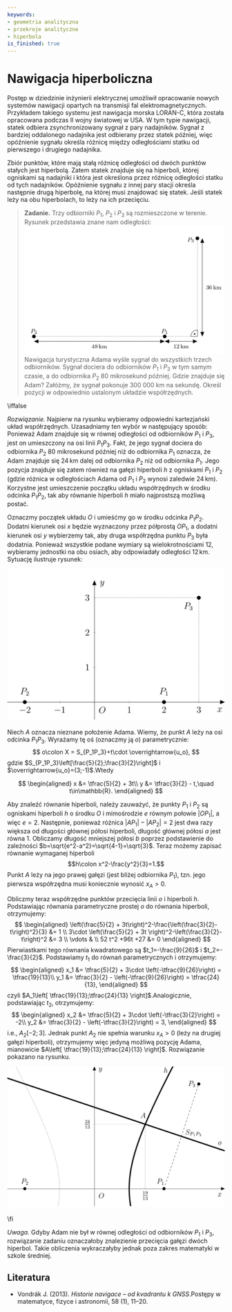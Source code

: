 ```yaml
---
keywords:
- geometria analityczna
- przekroje analityczne
- hiperbola
is_finished: true
---
```


# Nawigacja hiperboliczna

Postęp w dziedzinie inżynierii elektrycznej umożliwił opracowanie nowych systemów nawigacji
opartych na transmisji fal elektromagnetycznych.
Przykładem takiego systemu jest nawigacja morska LORAN-C,
która została opracowana podczas II wojny światowej w USA.
W tym typie nawigacji,
statek odbiera zsynchronizowany sygnał z pary nadajników.
Sygnał z bardziej oddalonego nadajnika jest odbierany przez statek później,
więc opóźnienie sygnału określa różnicę między odległościami statku od pierwszego i drugiego nadajnika.

Zbiór punktów, które mają stałą różnicę odległości
od dwóch punktów stałych jest hiperbolą.
Zatem statek znajduje się na hiperboli,
której ogniskami są nadajniki i która jest określona przez
 różnicę odległości statku od tych nadajników.
Opóźnienie sygnału z innej pary stacji określa następnie drugą hiperbolę, na której musi znajdować się statek. Jeśli statek leży na obu hiperbolach,
to leży na ich przecięciu.

> **Zadanie.** Trzy odbiorniki $P_1$, $P_2$ i $P_3$ są rozmieszczone w terenie.
> Rysunek przedstawia znane nam odległości:
> ![Przydział zadania](math4you_00019_a.jpg)
> Nawigacja turystyczna Adama wyśle sygnał do wszystkich trzech odbiorników.
> Sygnał dociera do odbiorników $P_1$ i $P_3$ w tym samym czasie, a do odbiornika $P_2$ 80 mikrosekund później.
> Gdzie znajduje się Adam?
>Załóżmy, że sygnał pokonuje 300 000 km na sekundę.
> Określ pozycji w odpowiednio ustalonym układzie współrzędnych.

\iffalse

*Rozwiązanie.* Najpierw na rysunku wybieramy odpowiedni kartezjański układ współrzędnych. 
Uzasadniamy ten wybór w następujący sposób: Ponieważ Adam znajduje się w równej odległości od odbiorników $P_1$ i $P_3$, jest on umieszczony na osi linii $P_1P_3$.
Fakt, że jego sygnał dociera do odbiornika $P_2$ 80 mikrosekund później niż do odbiornika $P_1$ oznacza, że Adam znajduje się $24\,\text{km}$ dalej od odbiornika $P_2$ niż od odbiornika $P_1$.
Jego pozycja znajduje się zatem również na gałęzi hiperboli $h$ z ogniskami $P_1$ i $P_2$ (gdzie różnica w odległościach Adama od $P_1$ i $P_2$ wynosi zaledwie $24\,\text{km}$).
Korzystne jest umieszczenie początku układu współrzędnych w środku odcinka $P_1P_2$, tak aby równanie hiperboli $h$ miało najprostszą możliwą postać.

Oznaczmy początek układu $O$ i umieśćmy go w środku odcinka $P_1P_2$. Dodatni kierunek osi $x$ będzie wyznaczony przez półprostą $OP_1$, a dodatni kierunek osi $y$ wybierzemy tak, aby druga współrzędna punktu $P_3$ była dodatnia.
Ponieważ wszystkie podane wymiary są wielokrotnościami $12$, wybieramy jednostki na obu osiach, aby odpowiadały odległości $12\,\text{km}$.
Sytuację ilustruje rysunek:

![Wprowadzenie układu współrzędnych](math4you_00019_b.jpg)

Niech $A$ oznacza nieznane położenie Adama.
Wiemy, że punkt $A$ leży na osi odcinka $P_1P_3$. Wyrażamy tę oś (oznaczmy ją $o$) parametrycznie:
$$
o\colon X = S_{P_1P_3}+t\cdot \overrightarrow{u_o},
$$ 
gdzie $S_{P_1P_3}\left[\frac{5}{2};\frac{3}{2}\right]$ 
i  $\overrightarrow{u_o}=(3;-1)$.Wtedy

$$
\begin{aligned}
x &= \tfrac{5}{2} + 3t\\
y &= \tfrac{3}{2} - t,\quad t\in\mathbb{R}.
\end{aligned}
$$

Aby znaleźć równanie hiperboli, należy zauważyć, że punkty $P_1$ i $P_2$ są ogniskami hiperboli $h$ o środku $O$ i mimośrodzie $e$ równym połowie $|OP_1|$, a więc $e=2$. Następnie, ponieważ różnica $|AP_1|-|AP_2|=2$ jest dwa razy większa od długości głównej półosi hiperboli, długość głównej półosi $a$ jest równa $1$.
Obliczamy długość mniejszej półosi $b$ poprzez podstawienie do zależności
$b=\sqrt{e^2-a^2}=\sqrt{4-1}=\sqrt{3}$. 
Teraz możemy zapisać równanie wymaganej hiperboli
$$h\colon x^2-\frac{y^2}{3}=1.$$
Punkt $A$ leży na jego prawej gałęzi (jest bliżej odbiornika $P_1$),
tzn. jego pierwsza współrzędna musi koniecznie wynosić $x_A>0$.

Obliczmy teraz współrzędne punktów przecięcia
linii $o$ i hiperboli $h$.
Podstawiając równania parametryczne prostej $o$
do równania hiperboli, otrzymujemy:
$$
\begin{aligned}
\left(\frac{5}{2} + 3t\right)^2-\frac{\left(\frac{3}{2}-t\right)^2}{3} &= 1 \\
3\cdot \left(\frac{5}{2} + 3t \right)^2-\left(\frac{3}{2}-t\right)^2 &= 3 \\
\vdots & \\
52 t^2 +96t +27 &= 0 
\end{aligned}
$$
Pierwiastkami tego równania kwadratowego są $t_1=-\frac{9}{26}$ i $t_2=-\frac{3}{2}$. Podstawiamy $t_1$ do równań parametrycznych i otrzymujemy:
$$
\begin{aligned}
x_1 &= \tfrac{5}{2} + 3\cdot \left(-\tfrac{9}{26}\right) = \tfrac{19}{13}\\
y_1 &= \tfrac{3}{2} - \left(-\tfrac{9}{26}\right) = \tfrac{24}{13},
\end{aligned}
$$
czyli $A_1\left[ \tfrac{19}{13};\tfrac{24}{13} \right]$.Analogicznie, podstawiając $t_2$, otrzymujemy:
$$
\begin{aligned}
x_2 &= \tfrac{5}{2} + 3\cdot \left(-\tfrac{3}{2}\right) = -2\\
y_2 &= \tfrac{3}{2} - \left(-\tfrac{3}{2}\right) = 3,
\end{aligned}
$$
i.e., $A_2 \left[ -2;3 \right]$. 
Jednak punkt $A_2$ nie spełnia warunku $x_A > 0$ (leży na drugiej gałęzi hiperboli),
otrzymujemy więc jedyną możliwą pozycję Adama,
mianowicie $A\left[ \tfrac{19}{13};\tfrac{24}{13} \right]$. 
Rozwiązanie pokazano na rysunku.

![Rozwiązanie zadania](math4you_00019_c.jpg)

\fi

*Uwaga.* Gdyby Adam nie był w równej odległości od odbiorników $P_1$ i $P_3$,
rozwiązanie zadaniu oznaczałoby znalezienie przecięcia gałęzi dwóch hiperbol.
Takie obliczenia wykraczałyby jednak poza zakres matematyki w szkole średniej.

## Literatura

* Vondrák J. (2013). *Historie navigace – od kvadrantu k GNSS*.Postępy w matematyce, fizyce i astronomii, 58 (1), 11–20.

